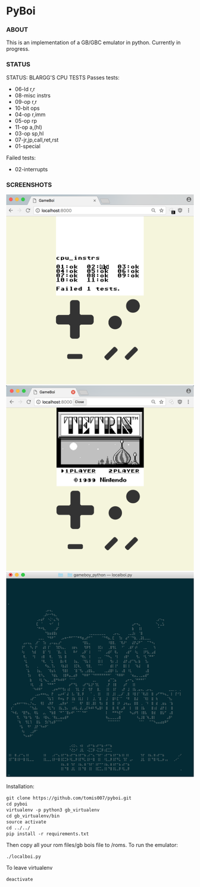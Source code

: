 # PyBoi

### ABOUT
This is an implementation of a GB/GBC emulator in python. Currently in progress.

### STATUS
STATUS: BLARGG'S CPU TESTS Passes tests: 
* 06-ld r,r 
* 08-misc instrs
* 09-op r,r
* 10-bit ops
* 04-op r,imm
* 05-op rp
* 11-op a,(hl)
* 03-op sp,hl
* 07-jr,jp,call,ret,rst
* 01-special

Failed tests:
* 02-interrupts

### SCREENSHOTS
![alt text][cpu_instr]
![alt text][tetris]
![alt text][kirby]

Installation:

```
git clone https://github.com/tomis007/pyboi.git
cd pyboi
virtualenv -p python3 gb_virtualenv
cd gb_virtualenv/bin
source activate
cd ../../
pip install -r requirements.txt
```

Then copy all your rom files/gb bois file to /roms. To run the emulator:

```
./localboi.py
```

To leave virtualenv
```
deactivate
```
[cpu_instr]: https://github.com/tomis007/pyboi/blob/master/screenshots/cpu_instrs.png
[tetris]: https://github.com/tomis007/pyboi/blob/master/screenshots/tetris.png
[kirby]: https://github.com/tomis007/pyboi/blob/master/screenshots/kirby.png


